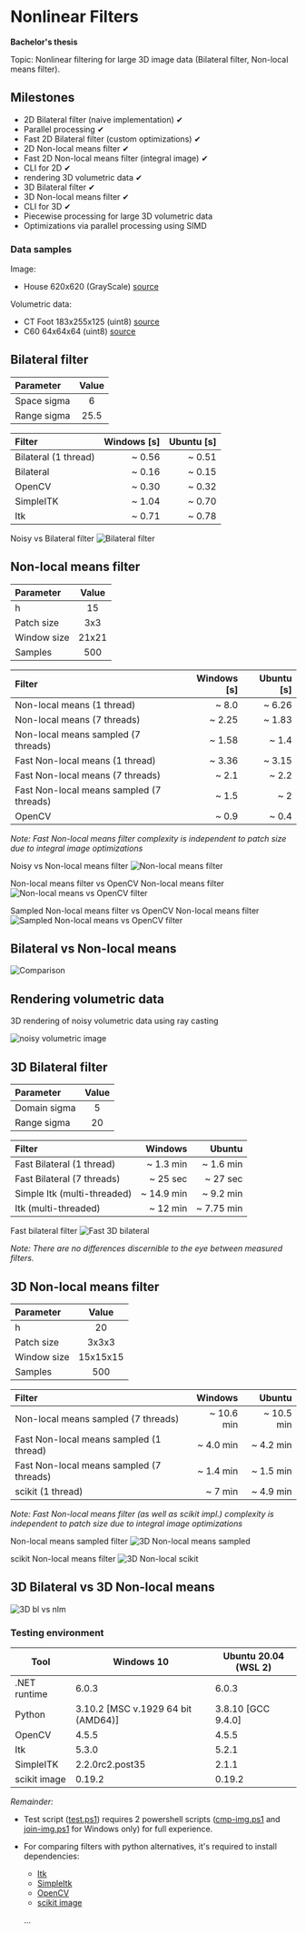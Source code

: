 # Nonlinear Filters
**Bachelor's thesis**

Topic: Nonlinear filtering for large 3D image data (Bilateral filter, Non-local means filter). 

## Milestones
- 2D Bilateral filter (naive implementation) ✔
- Parallel processing ✔
- Fast 2D Bilateral filter (custom optimizations) ✔
- 2D Non-local means filter ✔
- Fast 2D Non-local means filter (integral image) ✔
- CLI for 2D ✔
- rendering 3D volumetric data ✔
- 3D Bilateral filter ✔
- 3D Non-local means filter ✔
- CLI for 3D ✔
- Piecewise processing for large 3D volumetric data
- Optimizations via parallel processing using SIMD

### Data samples

Image:
- House 620x620 (GrayScale) [source](https://www.ipol.im/pub/art/2011/bcm_nlm/article.pdf)

Volumetric data:
- CT Foot 183x255x125 (uint8) [source](https://web.cs.ucdavis.edu/~okreylos/PhDStudies/Spring2000/ECS277/DataSets.html)
- C60 64x64x64 (uint8) [source](https://web.cs.ucdavis.edu/~okreylos/PhDStudies/Spring2000/ECS277/DataSets.html)

## Bilateral filter

| Parameter   | Value |
|:------------|:-----:|
| Space sigma | 6     |
| Range sigma | 25.5  |

| Filter               | Windows [s] | Ubuntu [s] |
|:---------------------|------------:|-----------:|
| Bilateral (1 thread) | ~ 0.56      | ~ 0.51     |
| Bilateral            | ~ 0.16      | ~ 0.15     |
| OpenCV               | ~ 0.30      | ~ 0.32     |
| SimpleITK            | ~ 1.04      | ~ 0.70     |
| Itk                  | ~ 0.71      | ~ 0.78     |

Noisy vs Bilateral filter
![Bilateral filter](/Images/bl-noisy-vs-bilateral.png)

## Non-local means filter

| Parameter   | Value |
|:------------|:-----:|
| h           | 15    |
| Patch size  | 3x3   |
| Window size | 21x21 |
| Samples     | 500   |

| Filter                                   | Windows [s] | Ubuntu [s] |
|:-----------------------------------------|------------:|-----------:|
| Non-local means (1 thread)               | ~ 8.0       | ~ 6.26     |
| Non-local means (7 threads)              | ~ 2.25      | ~ 1.83     |
| Non-local means sampled (7 threads)      | ~ 1.58      | ~ 1.4      |
| Fast Non-local means (1 thread)          | ~ 3.36      | ~ 3.15     |
| Fast Non-local means (7 threads)         | ~ 2.1       | ~ 2.2      |
| Fast Non-local means sampled (7 threads) | ~ 1.5       | ~ 2        |
| OpenCV                                   | ~ 0.9       | ~ 0.4      |

*Note: Fast Non-local means filter complexity is independent to patch size due to integral image optimizations*

Noisy vs Non-local means filter
![Non-local means filter](/Images/nlm-vs-noisy.png)

Non-local means  filter vs OpenCV Non-local means filter
![Non-local means vs OpenCV filter](/Images/nlm-fast-vs-opencv.png)

Sampled Non-local means filter vs OpenCV Non-local means filter
![Sampled Non-local means vs OpenCV filter](/Images/nlm-sampled-vs-opencv.png)

## Bilateral vs Non-local means

![Comparison](/Images/2d-cmp.png)

## Rendering volumetric data
3D rendering of noisy volumetric data using ray casting

![noisy volumetric image](/Images/3drender.png)

## 3D Bilateral filter

| Parameter    | Value |
|:-------------|:-----:|
| Domain sigma | 5     |
| Range sigma  | 20    |

| Filter                      | Windows      | Ubuntu     |
|:----------------------------|-------------:|-----------:|
| Fast Bilateral (1 thread)   | ~ 1.3 min    | ~ 1.6 min  |
| Fast Bilateral (7 threads)  | ~ 25 sec     | ~ 27 sec   |
| Simple Itk (multi-threaded) | ~ 14.9 min   | ~ 9.2 min  |
| Itk (multi-threaded)        | ~ 12 min     | ~ 7.75 min |

Fast bilateral filter
![Fast 3D bilateral](/Images/3dbl.png)

*Note: There are no differences discernible to the eye between measured filters.*

## 3D Non-local means filter

| Parameter    | Value    |
|:-------------|:--------:|
| h            | 20       |
| Patch size   | 3x3x3    |
| Window size  | 15x15x15 |
| Samples      | 500      |

| Filter                                   | Windows      | Ubuntu       |
|:-----------------------------------------|-------------:|-------------:|
| Non-local means sampled (7 threads)      | ~ 10.6 min   | ~ 10.5 min   |
| Fast Non-local means sampled (1 thread)  | ~ 4.0  min   | ~ 4.2 min    |
| Fast Non-local means sampled (7 threads) | ~ 1.4  min   | ~ 1.5 min    |
| scikit (1 thread)                        | ~ 7 min      | ~ 4.9 min    |

*Note: Fast Non-local means filter (as well as scikit impl.) complexity is independent to patch size due to integral image optimizations*

Non-local means sampled filter
![3D Non-local means sampled](/Images/3dnlm-foot.png)

scikit Non-local means filter
![3D Non-local scikit](/Images/3dnlm-scikit-foot.png)

## 3D Bilateral vs 3D Non-local means

![3D bl vs nlm](/Images/3d-cmp.png)

### Testing environment

| Tool         | Windows 10                         | Ubuntu 20.04 (WSL 2) |
|--------------|------------------------------------|----------------------|
| .NET runtime | 6.0.3                              | 6.0.3                |
| Python       | 3.10.2 [MSC v.1929 64 bit (AMD64)] | 3.8.10 [GCC 9.4.0]   |
| OpenCV       | 4.5.5                              | 4.5.5                |
| Itk          | 5.3.0                              | 5.2.1                |
| SimpleITK    | 2.2.0rc2.post35                    | 2.1.1                |
| scikit image | 0.19.2                             | 0.19.2               |

*Remainder:*

- Test script ([test.ps1](https://github.com/skrasekmichael/NonlinearFilters/blob/main/test.ps1)) requires 2 powershell scripts ([cmp-img.ps1](https://github.com/skrasekmichael/powershell/blob/main/scripts/cmp-img.ps1) and [join-img.ps1](https://github.com/skrasekmichael/powershell/blob/main/scripts/join-img.ps1) for Windows only) for full experience. 
- For comparing filters with python alternatives, it's required to install dependencies:
	- [Itk](https://pypi.org/project/itk/)
	- [SimpleItk](https://pypi.org/project/SimpleITK/)
	- [OpenCV](https://pypi.org/project/opencv-python/)
	- [scikit image](https://pypi.org/project/scikit-image/)

	...
